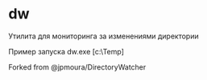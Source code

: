 # dw
Утилита для мониторинга за изменениями директории

Пример запуска
dw.exe [c:\Temp]

Forked from @jpmoura/DirectoryWatcher